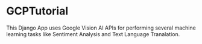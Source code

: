 # GCPTutorial
This Django App uses Google Vision AI APIs for performing several machine learning tasks like Sentiment Analysis and Text Language Tranalation.
